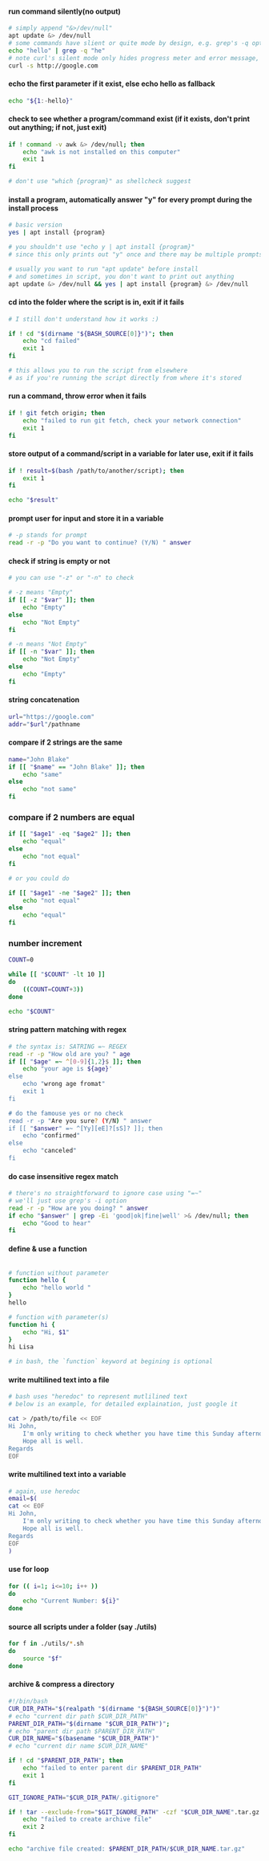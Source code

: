 #### run command silently(no output) 

```bash
# simply append "&>/dev/null"
apt update &> /dev/null
# some commands have slient or quite mode by design, e.g. grep's -q option
echo "hello" | grep -q "he"
# note curl's silent mode only hides progress meter and error message, it's not fully mute
curl -s http://google.com
```

#### echo the first parameter if it exist, else echo hello as fallback

```bash 
echo "${1:-hello}"
```

#### check to see whether a program/command exist (if it exists, don't print out anything; if not, just exit)

```bash
if ! command -v awk &> /dev/null; then 
	echo "awk is not installed on this computer"
	exit 1
fi

# don't use "which {program}" as shellcheck suggest
```

#### install a program, automatically answer "y" for every prompt during the install process

```bash
# basic version
yes | apt install {program}

# you shouldn't use "echo y | apt install {program}" 
# since this only prints out "y" once and there may be multiple prompts

# usually you want to run "apt update" before install
# and sometimes in script, you don't want to print out anything
apt update &> /dev/null && yes | apt install {program} &> /dev/null
```

#### cd into the folder where the script is in, exit if it fails

```bash
# I still don't understand how it works :)

if ! cd "$(dirname "${BASH_SOURCE[0]}")"; then
	echo "cd failed"
	exit 1
fi

# this allows you to run the script from elsewhere
# as if you're running the script directly from where it's stored
````

#### run a command, throw error when it fails

```bash
if ! git fetch origin; then
	echo "failed to run git fetch, check your network connection"
	exit 1
fi
```

#### store output of a command/script in a variable for later use, exit if it fails

```bash
if ! result=$(bash /path/to/another/script); then
	exit 1
fi

echo "$result"
```

#### prompt user for input and store it in a variable

```bash
# -p stands for prompt
read -r -p "Do you want to continue? (Y/N) " answer
```

#### check if string is empty or not

```bash
# you can use "-z" or "-n" to check

# -z means "Empty"
if [[ -z "$var" ]]; then
	echo "Empty"
else
	echo "Not Empty"
fi

# -n means "Not Empty"
if [[ -n "$var" ]]; then
	echo "Not Empty"
else
	echo "Empty"
fi
```

#### string concatenation

```bash
url="https://google.com"
addr="$url"/pathname
```

#### compare if 2 strings are the same

```bash
name="John Blake"
if [[ "$name" == "John Blake" ]]; then
	echo "same"
else
	echo "not same"
fi
```

### compare if 2 numbers are equal

```bash
if [[ "$age1" -eq "$age2" ]]; then
	echo "equal"
else
	echo "not equal"
fi

# or you could do

if [[ "$age1" -ne "$age2" ]]; then
	echo "not equal"
else
	echo "equal"
fi
```

### number increment

```bash
COUNT=0

while [[ "$COUNT" -lt 10 ]]
do
	((COUNT=COUNT+3))
done

echo "$COUNT"
```

#### string pattern matching with regex

```bash
# the syntax is: SATRING =~ REGEX
read -r -p "How old are you? " age
if [[ "$age" =~ ^[0-9]{1,2}$ ]]; then
	echo "your age is ${age}'
else
	echo "wrong age fromat"
	exit 1
fi

# do the famouse yes or no check
read -r -p "Are you sure? (Y/N) " answer
if [[ "$answer" =~ ^[Yy][eE]?[sS]? ]]; then
	echo "confirmed"
else
	echo "canceled"
fi
```

#### do case insensitive regex match

```bash
# there's no straightforward to ignore case using "=~"
# we'll just use grep's -i option
read -r -p "How are you doing? " answer
if echo "$answer" | grep -Ei 'good|ok|fine|well' >& /dev/null; then
	echo "Good to hear"
fi
```

#### define & use a function

```bash

# function without parameter
function hello {
	echo "hello world "
}
hello

# function with parameter(s)
function hi {
	echo "Hi, $1"
}
hi Lisa

# in bash, the `function` keyword at begining is optional
```

#### write multilined text into a file

```bash
# bash uses "heredoc" to represent mutlilined text
# below is an example, for detailed explaination, just google it

cat > /path/to/file << EOF
Hi John,
	I'm only writing to check whether you have time this Sunday afternoon for a quick chat.
	Hope all is well.
Regards
EOF
```

#### write multilined text into a variable

```bash
# again, use heredoc
email=$(
cat << EOF
Hi John,
	I'm only writing to check whether you have time this Sunday afternoon for a quick chat.
	Hope all is well.
Regards
EOF
)
```
#### use for loop

```bash
for (( i=1; i<=10; i++ ))
do
	echo "Current Number: ${i}"
done
```

#### source all scripts under a folder (say ./utils)

```bash
for f in ./utils/*.sh
do
	source "$f"
done
```

#### archive & compress a directory

```bash
#!/bin/bash
CUR_DIR_PATH="$(realpath "$(dirname "${BASH_SOURCE[0]}")")"
# echo "current dir path $CUR_DIR_PATH"
PARENT_DIR_PATH="$(dirname "$CUR_DIR_PATH")";
# echo "parent dir path $PARENT_DIR_PATH"
CUR_DIR_NAME="$(basename "$CUR_DIR_PATH")"
# echo "current dir name $CUR_DIR_NAME"

if ! cd "$PARENT_DIR_PATH"; then
	echo "failed to enter parent dir $PARENT_DIR_PATH"
	exit 1
fi

GIT_IGNORE_PATH="$CUR_DIR_PATH/.gitignore"

if ! tar --exclude-from="$GIT_IGNORE_PATH" -czf "$CUR_DIR_NAME".tar.gz "$CUR_DIR_NAME"; then
	echo "failed to create archive file"
	exit 2
fi

echo "archive file created: $PARENT_DIR_PATH/$CUR_DIR_NAME.tar.gz"
```
